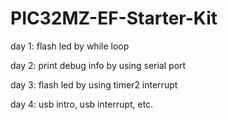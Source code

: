 # PIC32MZ-EF-Starter-Kit

day 1: flash led by while loop

day 2: print debug info by using serial port

day 3: flash led by using timer2 interrupt

day 4: usb intro, usb interrupt, etc.
